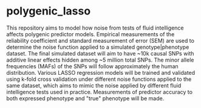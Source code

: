 # polygenic_lasso

This repository aims to model how noise from tests of fluid intelligence affects polygenic predictor models. 
Empirical measurements of the reliability coefficient and standard measurement of error (SEM) are used to determine the noise function applied to a simulated genotype|phenotype dataset.
The final simulated dataset will aim to have ~10k causal SNPs with additive linear effects hidden among ~5 million total SNPs. The minor allele frequencies (MAFs) of the SNPs will follow approximately the human distribution.
Various LASSO regression models will be trained and validated using k-fold cross validation under different noise functions applied to the same dataset, which aims to mimic the noise applied by different fluid intelligence tests used in practice.
Measurements of predictor accuracy to both expressed phenotype and "true" phenotype will be made. 
